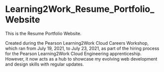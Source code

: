 # Learning2Work_Resume_Portfolio_Website
This is the Resume Portfolio Website. 

Created during the Pearson Learning2Work Cloud Careers Workshop, which ran from July 19, 2021, to July 23, 2021, as part of the hiring process for the Pearson Learning2Work Cloud Engineering apprenticeship. However, it now acts as a hub to showcase my evolving web development and design skills with regular updates. 

